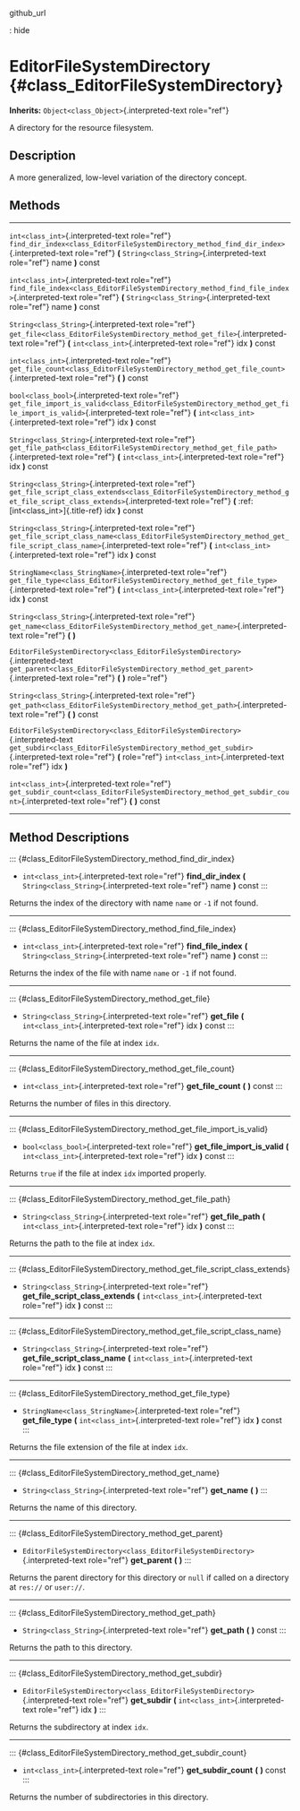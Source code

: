 github\_url

:   hide

EditorFileSystemDirectory {#class_EditorFileSystemDirectory}
=========================

**Inherits:** `Object<class_Object>`{.interpreted-text role="ref"}

A directory for the resource filesystem.

Description
-----------

A more generalized, low-level variation of the directory concept.

Methods
-------

  -------------------------------------------------------------------------------- -------------------------------------------------------------------------------------------------------------------------
  `int<class_int>`{.interpreted-text role="ref"}                                   `find_dir_index<class_EditorFileSystemDirectory_method_find_dir_index>`{.interpreted-text role="ref"} **(**
                                                                                   `String<class_String>`{.interpreted-text role="ref"} name **)** const

  `int<class_int>`{.interpreted-text role="ref"}                                   `find_file_index<class_EditorFileSystemDirectory_method_find_file_index>`{.interpreted-text role="ref"} **(**
                                                                                   `String<class_String>`{.interpreted-text role="ref"} name **)** const

  `String<class_String>`{.interpreted-text role="ref"}                             `get_file<class_EditorFileSystemDirectory_method_get_file>`{.interpreted-text role="ref"} **(**
                                                                                   `int<class_int>`{.interpreted-text role="ref"} idx **)** const

  `int<class_int>`{.interpreted-text role="ref"}                                   `get_file_count<class_EditorFileSystemDirectory_method_get_file_count>`{.interpreted-text role="ref"} **(** **)** const

  `bool<class_bool>`{.interpreted-text role="ref"}                                 `get_file_import_is_valid<class_EditorFileSystemDirectory_method_get_file_import_is_valid>`{.interpreted-text role="ref"}
                                                                                   **(** `int<class_int>`{.interpreted-text role="ref"} idx **)** const

  `String<class_String>`{.interpreted-text role="ref"}                             `get_file_path<class_EditorFileSystemDirectory_method_get_file_path>`{.interpreted-text role="ref"} **(**
                                                                                   `int<class_int>`{.interpreted-text role="ref"} idx **)** const

  `String<class_String>`{.interpreted-text role="ref"}                             `get_file_script_class_extends<class_EditorFileSystemDirectory_method_get_file_script_class_extends>`{.interpreted-text
                                                                                   role="ref"} **(** :ref:[int\<class\_int\>]{.title-ref} idx **)** const

  `String<class_String>`{.interpreted-text role="ref"}                             `get_file_script_class_name<class_EditorFileSystemDirectory_method_get_file_script_class_name>`{.interpreted-text
                                                                                   role="ref"} **(** `int<class_int>`{.interpreted-text role="ref"} idx **)** const

  `StringName<class_StringName>`{.interpreted-text role="ref"}                     `get_file_type<class_EditorFileSystemDirectory_method_get_file_type>`{.interpreted-text role="ref"} **(**
                                                                                   `int<class_int>`{.interpreted-text role="ref"} idx **)** const

  `String<class_String>`{.interpreted-text role="ref"}                             `get_name<class_EditorFileSystemDirectory_method_get_name>`{.interpreted-text role="ref"} **(** **)**

  `EditorFileSystemDirectory<class_EditorFileSystemDirectory>`{.interpreted-text   `get_parent<class_EditorFileSystemDirectory_method_get_parent>`{.interpreted-text role="ref"} **(** **)**
  role="ref"}                                                                      

  `String<class_String>`{.interpreted-text role="ref"}                             `get_path<class_EditorFileSystemDirectory_method_get_path>`{.interpreted-text role="ref"} **(** **)** const

  `EditorFileSystemDirectory<class_EditorFileSystemDirectory>`{.interpreted-text   `get_subdir<class_EditorFileSystemDirectory_method_get_subdir>`{.interpreted-text role="ref"} **(**
  role="ref"}                                                                      `int<class_int>`{.interpreted-text role="ref"} idx **)**

  `int<class_int>`{.interpreted-text role="ref"}                                   `get_subdir_count<class_EditorFileSystemDirectory_method_get_subdir_count>`{.interpreted-text role="ref"} **(** **)**
                                                                                   const
  -------------------------------------------------------------------------------- -------------------------------------------------------------------------------------------------------------------------

Method Descriptions
-------------------

::: {#class_EditorFileSystemDirectory_method_find_dir_index}
-   `int<class_int>`{.interpreted-text role="ref"} **find\_dir\_index**
    **(** `String<class_String>`{.interpreted-text role="ref"} name
    **)** const
:::

Returns the index of the directory with name `name` or `-1` if not
found.

------------------------------------------------------------------------

::: {#class_EditorFileSystemDirectory_method_find_file_index}
-   `int<class_int>`{.interpreted-text role="ref"} **find\_file\_index**
    **(** `String<class_String>`{.interpreted-text role="ref"} name
    **)** const
:::

Returns the index of the file with name `name` or `-1` if not found.

------------------------------------------------------------------------

::: {#class_EditorFileSystemDirectory_method_get_file}
-   `String<class_String>`{.interpreted-text role="ref"} **get\_file**
    **(** `int<class_int>`{.interpreted-text role="ref"} idx **)** const
:::

Returns the name of the file at index `idx`.

------------------------------------------------------------------------

::: {#class_EditorFileSystemDirectory_method_get_file_count}
-   `int<class_int>`{.interpreted-text role="ref"} **get\_file\_count**
    **(** **)** const
:::

Returns the number of files in this directory.

------------------------------------------------------------------------

::: {#class_EditorFileSystemDirectory_method_get_file_import_is_valid}
-   `bool<class_bool>`{.interpreted-text role="ref"}
    **get\_file\_import\_is\_valid** **(**
    `int<class_int>`{.interpreted-text role="ref"} idx **)** const
:::

Returns `true` if the file at index `idx` imported properly.

------------------------------------------------------------------------

::: {#class_EditorFileSystemDirectory_method_get_file_path}
-   `String<class_String>`{.interpreted-text role="ref"}
    **get\_file\_path** **(** `int<class_int>`{.interpreted-text
    role="ref"} idx **)** const
:::

Returns the path to the file at index `idx`.

------------------------------------------------------------------------

::: {#class_EditorFileSystemDirectory_method_get_file_script_class_extends}
-   `String<class_String>`{.interpreted-text role="ref"}
    **get\_file\_script\_class\_extends** **(**
    `int<class_int>`{.interpreted-text role="ref"} idx **)** const
:::

------------------------------------------------------------------------

::: {#class_EditorFileSystemDirectory_method_get_file_script_class_name}
-   `String<class_String>`{.interpreted-text role="ref"}
    **get\_file\_script\_class\_name** **(**
    `int<class_int>`{.interpreted-text role="ref"} idx **)** const
:::

------------------------------------------------------------------------

::: {#class_EditorFileSystemDirectory_method_get_file_type}
-   `StringName<class_StringName>`{.interpreted-text role="ref"}
    **get\_file\_type** **(** `int<class_int>`{.interpreted-text
    role="ref"} idx **)** const
:::

Returns the file extension of the file at index `idx`.

------------------------------------------------------------------------

::: {#class_EditorFileSystemDirectory_method_get_name}
-   `String<class_String>`{.interpreted-text role="ref"} **get\_name**
    **(** **)**
:::

Returns the name of this directory.

------------------------------------------------------------------------

::: {#class_EditorFileSystemDirectory_method_get_parent}
-   `EditorFileSystemDirectory<class_EditorFileSystemDirectory>`{.interpreted-text
    role="ref"} **get\_parent** **(** **)**
:::

Returns the parent directory for this directory or `null` if called on a
directory at `res://` or `user://`.

------------------------------------------------------------------------

::: {#class_EditorFileSystemDirectory_method_get_path}
-   `String<class_String>`{.interpreted-text role="ref"} **get\_path**
    **(** **)** const
:::

Returns the path to this directory.

------------------------------------------------------------------------

::: {#class_EditorFileSystemDirectory_method_get_subdir}
-   `EditorFileSystemDirectory<class_EditorFileSystemDirectory>`{.interpreted-text
    role="ref"} **get\_subdir** **(** `int<class_int>`{.interpreted-text
    role="ref"} idx **)**
:::

Returns the subdirectory at index `idx`.

------------------------------------------------------------------------

::: {#class_EditorFileSystemDirectory_method_get_subdir_count}
-   `int<class_int>`{.interpreted-text role="ref"}
    **get\_subdir\_count** **(** **)** const
:::

Returns the number of subdirectories in this directory.
